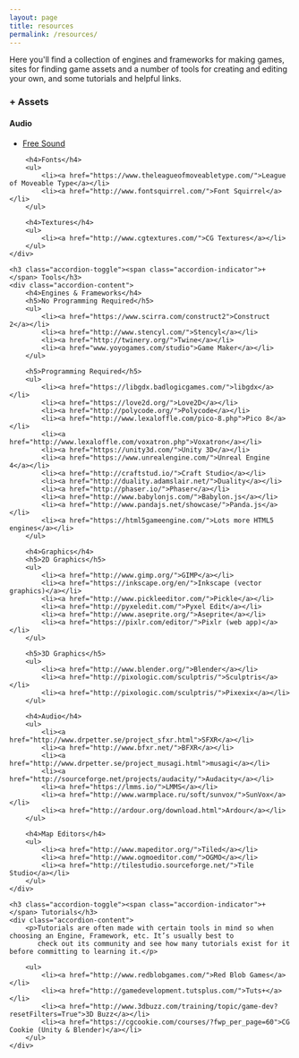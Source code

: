 ```yaml
---
layout: page
title: resources
permalink: /resources/
---
```

<p>Here you'll find a collection of engines and frameworks for making games, sites for finding game assets and a number of tools for creating and editing your own, and some tutorials and helpful links.</p>

<div class="accordion resources">
    <h3 class="accordion-toggle"><span class="accordion-indicator">+</span> Assets</h3>
    <div class="accordion-content">
        <h4>Audio</h4>
        <ul>
            <li><a href="https://freesound.org/">Free Sound</a></li>
        </ul>

        <h4>Fonts</h4>
        <ul>
            <li><a href="https://www.theleagueofmoveabletype.com/">League of Moveable Type</a></li>
            <li><a href="http://www.fontsquirrel.com/">Font Squirrel</a></li> 
        </ul>

        <h4>Textures</h4>
        <ul>
            <li><a href="http://www.cgtextures.com/">CG Textures</a></li>
        </ul>
    </div>

    <h3 class="accordion-toggle"><span class="accordion-indicator">+</span> Tools</h3>
    <div class="accordion-content">
        <h4>Engines & Frameworks</h4>
        <h5>No Programming Required</h5>
        <ul>
            <li><a href="https://www.scirra.com/construct2">Construct 2</a></li>  
            <li><a href="http://www.stencyl.com/">Stencyl</a></li>  
            <li><a href="http://twinery.org/">Twine</a></li>
            <li><a href="www.yoyogames.com/studio">Game Maker</a></li>
        </ul>

        <h5>Programming Required</h5>
        <ul>
            <li><a href="https://libgdx.badlogicgames.com/">libgdx</a></li>  
            <li><a href="https://love2d.org/">Love2D</a></li>  
            <li><a href="http://polycode.org/">Polycode</a></li>
            <li><a href="http://www.lexaloffle.com/pico-8.php">Pico 8</a></li>
            <li><a href="http://www.lexaloffle.com/voxatron.php">Voxatron</a></li>  
            <li><a href="https://unity3d.com/">Unity 3D</a></li>  
            <li><a href="https://www.unrealengine.com/">Unreal Engine 4</a></li>
            <li><a href="http://craftstud.io/">Craft Studio</a></li>
            <li><a href="http://duality.adamslair.net/">Duality</a></li>
            <li><a href="http://phaser.io/">Phaser</a></li>  
            <li><a href="http://www.babylonjs.com/">Babylon.js</a></li>  
            <li><a href="http://www.pandajs.net/showcase/">Panda.js</a></li>
            <li><a href="https://html5gameengine.com/">Lots more HTML5 engines</a></li>
        </ul>

        <h4>Graphics</h4>
        <h5>2D Graphics</h5>
        <ul>
            <li><a href="http://www.gimp.org/">GIMP</a></li>
            <li><a href="https://inkscape.org/en/">Inkscape (vector graphics)</a></li>
            <li><a href="http://www.pickleeditor.com/">Pickle</a></li>  
            <li><a href="http://pyxeledit.com/">Pyxel Edit</a></li>  
            <li><a href="http://www.aseprite.org/">Aseprite</a></li>
            <li><a href="https://pixlr.com/editor/">Pixlr (web app)</a></li>
        </ul>
        
        <h5>3D Graphics</h5>
        <ul>
            <li><a href="http://www.blender.org/">Blender</a></li>
            <li><a href="http://pixologic.com/sculptris/">Sculptris</a></li>
            <li><a href="http://pixologic.com/sculptris/">Pixexix</a></li>  
        </ul>

        <h4>Audio</h4>
        <ul>
            <li><a href="http://www.drpetter.se/project_sfxr.html">SFXR</a></li>
            <li><a href="http://www.bfxr.net/">BFXR</a></li>
            <li><a href="http://www.drpetter.se/project_musagi.html">musagi</a></li>  
            <li><a href="http://sourceforge.net/projects/audacity/">Audacity</a></li>  
            <li><a href="https://lmms.io/">LMMS</a></li>
            <li><a href="http://www.warmplace.ru/soft/sunvox/">SunVox</a></li>
            <li><a href="http://ardour.org/download.html">Ardour</a></li>
        </ul>

        <h4>Map Editors</h4>
        <ul>
            <li><a href="http://www.mapeditor.org/">Tiled</a></li>
            <li><a href="http://www.ogmoeditor.com/">OGMO</a></li>
            <li><a href="http://tilestudio.sourceforge.net/">Tile Studio</a></li>  
        </ul>
    </div>

    <h3 class="accordion-toggle"><span class="accordion-indicator">+</span> Tutorials</h3>
    <div class="accordion-content">
        <p>Tutorials are often made with certain tools in mind so when choosing an Engine, Framework, etc. It’s usually best to
           check out its community and see how many tutorials exist for it before committing to learning it.</p>

        <ul>
            <li><a href="http://www.redblobgames.com/">Red Blob Games</a></li>
            <li><a href="http://gamedevelopment.tutsplus.com/">Tuts+</a></li>
            <li><a href="http://www.3dbuzz.com/training/topic/game-dev?resetFilters=True">3D Buzz</a></li>
            <li><a href="https://cgcookie.com/courses/?fwp_per_page=60">CG Cookie (Unity & Blender)</a></li>
        </ul>
    </div>
</div>
